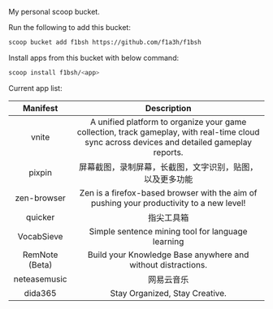 My personal scoop bucket.

Run the following to add this bucket:

```sh
scoop bucket add f1bsh https://github.com/f1a3h/f1bsh
```

Install apps from this bucket with below command:

```sh
scoop install f1bsh/<app>
```

Current app list:

|  Manifest   |                                                                 Description                                                                  |
| :---------: | :------------------------------------------------------------------------------------------------------------------------------------------: |
|      vnite     | A unified platform to organize your game collection, track gameplay, with real-time cloud sync across devices and detailed gameplay reports. |
|      pixpin    |                                                         屏幕截图，录制屏幕，长截图，文字识别，贴图，以及更多功能                                                         |
|   zen-browser  |                           Zen is a firefox-based browser with the aim of pushing your productivity to a new level!                           |
|     quicker    |                                                              指尖工具箱                                                                      |
|    VocabSieve  |                                             Simple sentence mining tool for language learning                                                |
| RemNote (Beta) |                                        Build your Knowledge Base anywhere and without distractions.                                          |
|  neteasemusic  |                     网易云音乐                        |
|     dida365    |           Stay Organized, Stay Creative.            |
